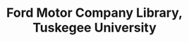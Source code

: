 ---
layout: repo
title: "Ford Motor Company Library, Tuskegee University"
id: 11305
permalink: repos/11305/
---